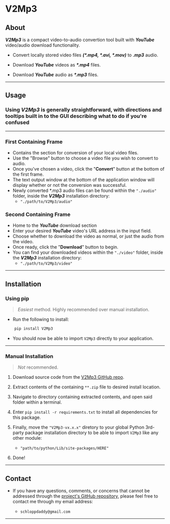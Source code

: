 # V2Mp3

## About

**_V2Mp3_** is a compact video-to-audio convertion tool built with _**YouTube**_ video/audio download functionality.

- Convert locally stored video files _**(*.mp4, *.avi, \*.mov)**_ to _**.mp3**_ audio.

- Download _**YouTube**_ videos as _**\*.mp4**_ files.

- Download _**YouTube**_ audio as _**\*.mp3**_ files.

---

## Usage

### Using _**V2Mp3**_ is generally straightforward, with directions and tooltips built in to the GUI describing what to do if you're confused

---

### **First Containing Frame**

- Contains the section for conversion of your local video files.
- Use the "Browse" button to choose a video file you wish to convert to audio.
- Once you've chosen a video, click the "**Convert**" button at the bottom of the first frame.
- The text output window at the bottom of the application window will display whether or not the conversion was successful.
- Newly converted \*.mp3 audio files can be found within the `"./audio"` folder, inside the _**V2Mp3**_ installation directory:
  - `"./path/to/V2Mp3/audio"`

### **Second Containing Frame**

- Home to the _**YouTube**_ download section
- Enter your desired _**YouTube**_ video's URL address in the input field.
- Choose whether to download the video as normal, or just the audio from the video.
- Once ready, click the "**Download**" button to begin.
- You can find your downloaded videos within the `"./video"` folder, inside the _**V2Mp3**_ installation directory:
  - `"./path/to/V2Mp3/video"`

---

## Installation

### Using pip

> _Easiest_ method. Highly recommended over manual installation.

- Run the following to install:

```python
    pip install V2Mp3
```

- You should now be able to import `V2Mp3` directly to your application.

---

### Manual Installation

> _Not_ recommended.

1. Download source code from the [V2Mp3 GitHub repo](https://github.com/schlopp96/V2Mp3).

2. Extract contents of the containing `**.zip` file to desired install location.

3. Navigate to directory containing extracted contents, and open said folder within a terminal.

4. Enter `pip install -r requirements.txt` to install all dependencies for this package.

5. Finally, move the `"V2Mp3-vx.x.x"` diretory to your global Python 3rd-party package installation directory to be able to import `V2Mp3` like any other module:

   - `"path/to/python/Lib/site-packages/HERE"`

6. Done!

---

## Contact

- If you have any questions, comments, or concerns that cannot be addressed through the [project's GitHub repository](https://github.com/schlopp96/V2Mp3), please feel free to contact me through my email address:

  - `schloppdaddy@gmail.com`

---
